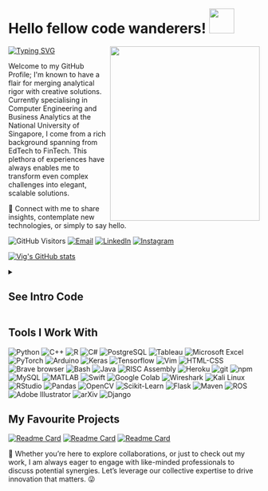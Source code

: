 <h1> Hello fellow code wanderers! <img src="https://media.giphy.com/media/mGcNjsfWAjY5AEZNw6/giphy.gif" width="50"></h1>

<img align='right' src="https://media3.giphy.com/media/v1.Y2lkPTc5MGI3NjExdHhqY2lxb2ZvcmJjZ3FuZXVpbnR4ZW00MGh5Nm9zMmEyemtpN3RrZyZlcD12MV9pbnRlcm5hbF9naWZfYnlfaWQmY3Q9cw/2DMN31jEeBLVJQGXz6/giphy.gif" width="300" height="350">

[![Typing SVG](https://readme-typing-svg.demolab.com/?lines=I’m+Vig+>+A+seasoned+technologist;And+a+strategic+innovator+😉)](https://git.io/typing-svg)

Welcome to my GitHub Profile; I'm known to have a flair for merging analytical rigor with creative solutions. Currently specialising in Computer Engineering and Business Analytics at the National University of Singapore, I come from a rich background spanning from EdTech to FinTech. This plethora of experiences have always enables me to transform even complex challenges into elegant, scalable solutions.

🔗 Connect with me to share insights, contemplate new technologies, or simply to say hello.

![GitHub Visitors](https://visitor-badge.laobi.icu/badge?page_id=KVignesh122.KVignesh122&title=GitHub%20Visitors)
[![Email](https://img.shields.io/badge/Email-vignesh.k%40u.nus.edu-008000?style=flat-square&logo=gmail&logoColor=white)](mailto:vignesh.k@u.nus.edu)
[![LinkedIn](https://img.shields.io/badge/LinkedIn-Profile-blue?style=flat-square&logo=linkedin&logoColor=lightblue)](https://www.linkedin.com/in/kvignesh122)
[![Instagram](https://img.shields.io/badge/My-Instagram-FF0000?style=flat-square&logo=instagram&logoColor=white)](https://www.instagram.com/vig.k.well)

[![Vig's GitHub stats](https://github-readme-stats.vercel.app/api?username=kvignesh122&show=prs_merged,prs_merged_percentage&show_icons=true&theme=transparent&rank_icon=percentile)](https://github.com/anuraghazra/github-readme-stats)

<details>
  <summary><h2>See Intro Code</h2></summary>

```java
public class AboutMe {
    private String fullname;
    private String role;
    private String location;
    private String[] languagesSpoken;

    public AboutMe() {
        this.fullname = "Vignesh Kumaravel";
        this.role = "AI Software Developer, Uptale";
        this.location = "Paris, France"
        this.languagesSpoken = new String[]{"English", "Tamil", "Malay", "Spanish"};
    }

    public void greet() {
        System.out.println("Hi, thanks for checking out my profile.");
    }

    public static void main(String[] args) {
        AboutMe me = new AboutMe();
        me.greet();
    }
}
```

</details>

## Tools I Work With
<p>
  <img alt="Python" src="https://img.shields.io/badge/-Python-3776AB?style=flat-square&logo=python&logoColor=white" />
  <img alt="C++" src="https://img.shields.io/badge/-C++-00599C?style=flat-square&logo=cplusplus&logoColor=white" />
  <img alt="R" src="https://img.shields.io/badge/-R-276DC3?style=flat-square&logo=r&logoColor=white" />
  <img alt="C#" src="https://img.shields.io/badge/-CSharp-239120?style=flat-square&logo=csharp&logoColor=white" />
  <img alt="PostgreSQL" src="https://img.shields.io/badge/-PostgreSQL-4169E1?style=flat-square&logo=postgresql&logoColor=white" />
  <img alt="Tableau" src="https://img.shields.io/badge/-Tableau-E97627?style=flat-square&logo=tableau&logoColor=white" />
  <img alt="Microsoft Excel" src="https://img.shields.io/badge/-Microsoft_Excel-217346?style=flat-square&logo=microsoftexcel&logoColor=white" />
  <img alt="PyTorch" src="https://img.shields.io/badge/-PyTorch-EE4C2C?style=flat-square&logo=pytorch&logoColor=white" />
  <img alt="Arduino" src="https://img.shields.io/badge/-Arduino-00979D?style=flat-square&logo=arduino&logoColor=white" />
  <img alt="Keras" src="https://img.shields.io/badge/-Keras-D00000?style=flat-square&logo=keras&logoColor=white" />
  <img alt="Tensorflow" src="https://img.shields.io/badge/-Tensorflow-FF6F00?style=flat-square&logo=tensorflow&logoColor=white" />
  <img alt="Vim" src="https://img.shields.io/badge/-Vim-019733?style=flat-square&logo=vim&logoColor=white" />
  <img alt="HTML-CSS" src="https://img.shields.io/badge/-HTML5-E34F26?style=flat-square&logo=html5&logoColor=white" />
  <img alt="Brave browser" src="https://img.shields.io/badge/-Brave_Browser-FB542B?style=flat-square&logo=brave&logoColor=white" />
  <img alt="Bash" src="https://img.shields.io/badge/-Bash-4EAA25?style=flat-square&logo=gnu-bash&logoColor=white" />
  <img alt="Java" src="https://img.shields.io/badge/-Java-007396?style=flat-square&logo=java&logoColor=white" />
  <img alt="RISC Assembly" src="https://img.shields.io/badge/-RISC_Assembly-007ACC?style=flat-square&logo=riscv&logoColor=white" />
  <img alt="Heroku" src="https://img.shields.io/badge/-Heroku-430098?style=flat-square&logo=heroku&logoColor=white" />
  <img alt="git" src="https://img.shields.io/badge/-Git-F05032?style=flat-square&logo=git&logoColor=white" />
  <img alt="npm" src="https://img.shields.io/badge/-NPM-CB3837?style=flat-square&logo=npm&logoColor=white" />
  <img alt="MySQL" src="https://img.shields.io/badge/-MySQL-4479A1?style=flat-square&logo=mysql&logoColor=white" />
  <img alt="MATLAB" src="https://img.shields.io/badge/-MATLAB-0076A8?style=flat-square&logo=mathworks&logoColor=white" />
  <img alt="Swift" src="https://img.shields.io/badge/-Swift-FA7343?style=flat-square&logo=swift&logoColor=white" />
  <img alt="Google Colab" src="https://img.shields.io/badge/-Google_Colab-F9AB00?style=flat-square&logo=googlecolab&logoColor=white" />
  <img alt="Wireshark" src="https://img.shields.io/badge/-Wireshark-1679A7?style=flat-square&logo=wireshark&logoColor=white" />
  <img alt="Kali Linux" src="https://img.shields.io/badge/-Kali_Linux-557C94?style=flat-square&logo=kali-linux&logoColor=white" />
  <img alt="RStudio" src="https://img.shields.io/badge/-RStudio-75AADB?style=flat-square&logo=rstudio&logoColor=white" />
  <img alt="Pandas" src="https://img.shields.io/badge/-Pandas-150458?style=flat-square&logo=pandas&logoColor=white" />
  <img alt="OpenCV" src="https://img.shields.io/badge/-OpenCV-5C3EE8?style=flat-square&logo=opencv&logoColor=white" />
  <img alt="Scikit-Learn" src="https://img.shields.io/badge/-Scikit_Learn-F7931E?style=flat-square&logo=scikit-learn&logoColor=white" />
  <img alt="Flask" src="https://img.shields.io/badge/-Flask-000000?style=flat-square&logo=flask&logoColor=white" />
  <img alt="Maven" src="https://img.shields.io/badge/-Maven-C71A36?style=flat-square&logo=apache-maven&logoColor=white" />
  <img alt="ROS" src="https://img.shields.io/badge/-ROS-22314E?style=flat-square&logo=ros&logoColor=white" />
  <img alt="Adobe Illustrator" src="https://img.shields.io/badge/-Adobe_Illustrator-FF9A00?style=flat-square&logo=adobeillustrator&logoColor=white" />
  <img alt="arXiv" src="https://img.shields.io/badge/-arXiv-B31B1B?style=flat-square&logo=arxiv&logoColor=white" />
  <img alt="Django" src="https://img.shields.io/badge/-Django-092E20?style=flat-square&logo=django&logoColor=white" />
</p>

## My Favourite Projects
[![Readme Card](https://github-readme-stats.vercel.app/api/pin/?username=kvignesh122&repo=cg2028machineCodeConverter)](https://github.com/anuraghazra/github-readme-stats)
[![Readme Card](https://github-readme-stats.vercel.app/api/pin/?username=kvignesh122&repo=alphavantage4j)](https://github.com/anuraghazra/github-readme-stats)
[![Readme Card](https://github-readme-stats.vercel.app/api/pin/?username=kvignesh122&repo=materials)](https://github.com/anuraghazra/github-readme-stats)

💼 Whether you’re here to explore collaborations, or just to check out my work, I am always eager to engage with like-minded professionals to discuss potential synergies. Let’s leverage our collective expertise to drive innovation that matters. 😜
